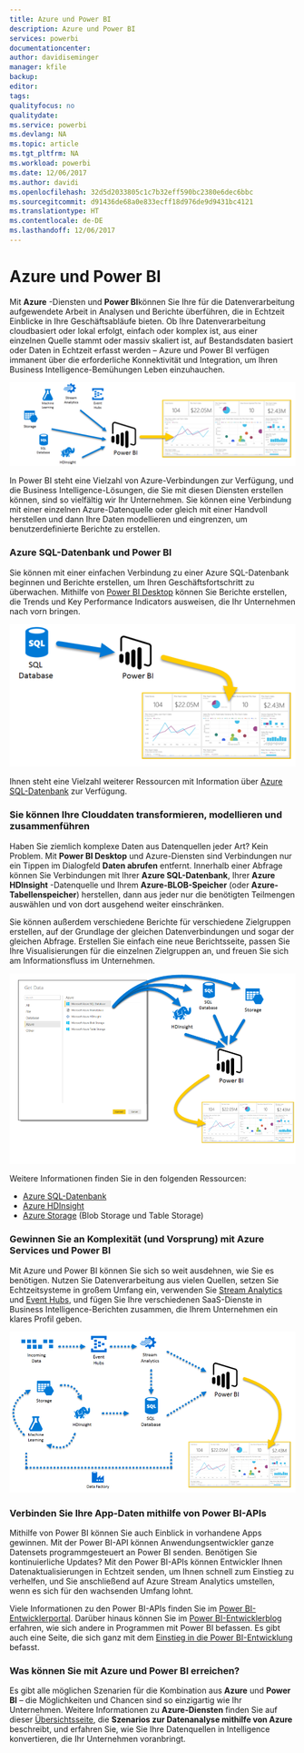 ```yaml
---
title: Azure und Power BI
description: Azure und Power BI
services: powerbi
documentationcenter: 
author: davidiseminger
manager: kfile
backup: 
editor: 
tags: 
qualityfocus: no
qualitydate: 
ms.service: powerbi
ms.devlang: NA
ms.topic: article
ms.tgt_pltfrm: NA
ms.workload: powerbi
ms.date: 12/06/2017
ms.author: davidi
ms.openlocfilehash: 32d5d2033805c1c7b32eff590bc2380e6dec6bbc
ms.sourcegitcommit: d91436de68a0e833ecff18d976de9d9431bc4121
ms.translationtype: HT
ms.contentlocale: de-DE
ms.lasthandoff: 12/06/2017
---
```

# <a name="azure-and-power-bi"></a>Azure und Power BI
Mit **Azure** -Diensten und **Power BI**können Sie Ihre für die Datenverarbeitung aufgewendete Arbeit in Analysen und Berichte überführen, die in Echtzeit Einblicke in Ihre Geschäftsabläufe bieten. Ob Ihre Datenverarbeitung cloudbasiert oder lokal erfolgt, einfach oder komplex ist, aus einer einzelnen Quelle stammt oder massiv skaliert ist, auf Bestandsdaten basiert oder Daten in Echtzeit erfasst werden – Azure und Power BI verfügen immanent über die erforderliche Konnektivität und Integration, um Ihren Business Intelligence-Bemühungen Leben einzuhauchen.

![](media/service-azure-and-power-bi/azure_1.png)

In Power BI steht eine Vielzahl von Azure-Verbindungen zur Verfügung, und die Business Intelligence-Lösungen, die Sie mit diesen Diensten erstellen können, sind so vielfältig wir Ihr Unternehmen. Sie können eine Verbindung mit einer einzelnen Azure-Datenquelle oder gleich mit einer Handvoll herstellen und dann Ihre Daten modellieren und eingrenzen, um benutzerdefinierte Berichte zu erstellen.

### <a name="azure-sql-database-and-power-bi"></a>Azure SQL-Datenbank und Power BI
Sie können mit einer einfachen Verbindung zu einer Azure SQL-Datenbank beginnen und Berichte erstellen, um Ihren Geschäftsfortschritt zu überwachen. Mithilfe von [Power BI Desktop](desktop-getting-started.md) können Sie Berichte erstellen, die Trends und Key Performance Indicators ausweisen, die Ihr Unternehmen nach vorn bringen.

![](media/service-azure-and-power-bi/azure_2_sqltopbi.png)

Ihnen steht eine Vielzahl weiterer Ressourcen mit Information über [Azure SQL-Datenbank](http://azure.microsoft.com/services/sql-database/) zur Verfügung.

### <a name="transform-shape-and-merge-your-cloud-data"></a>Sie können Ihre Clouddaten transformieren, modellieren und zusammenführen
Haben Sie ziemlich komplexe Daten aus Datenquellen jeder Art? Kein Problem. Mit **Power BI Desktop** und Azure-Diensten sind Verbindungen nur ein Tippen im Dialogfeld **Daten abrufen** entfernt. Innerhalb einer Abfrage können Sie Verbindungen mit Ihrer **Azure SQL-Datenbank**, Ihrer **Azure HDInsight** -Datenquelle und Ihrem **Azure-BLOB-Speicher** (oder **Azure-Tabellenspeicher**) herstellen, dann aus jeder nur die benötigten Teilmengen auswählen und von dort ausgehend weiter einschränken.

Sie können außerdem verschiedene Berichte für verschiedene Zielgruppen erstellen, auf der Grundlage der gleichen Datenverbindungen und sogar der gleichen Abfrage. Erstellen Sie einfach eine neue Berichtsseite, passen Sie Ihre Visualisierungen für die einzelnen Zielgruppen an, und freuen Sie sich am Informationsfluss im Unternehmen.

![](media/service-azure-and-power-bi/azure_3_multipletopbi.png)

Weitere Informationen finden Sie in den folgenden Ressourcen:

* [Azure SQL-Datenbank](http://azure.microsoft.com/services/sql-database/)
* [Azure HDInsight](http://azure.microsoft.com/services/hdinsight/)
* [Azure Storage](http://azure.microsoft.com/services/storage/) (Blob Storage und Table Storage)

### <a name="get-complex-and-ahead-using-azure-services-and-power-bi"></a>Gewinnen Sie an Komplexität (und Vorsprung) mit Azure Services und Power BI
Mit Azure und Power BI können Sie sich so weit ausdehnen, wie Sie es benötigen. Nutzen Sie Datenverarbeitung aus vielen Quellen, setzen Sie Echtzeitsysteme in großem Umfang ein, verwenden Sie [Stream Analytics](http://azure.microsoft.com/services/stream-analytics/) und [Event Hubs](http://azure.microsoft.com/services/event-hubs/), und fügen Sie Ihre verschiedenen SaaS-Dienste in Business Intelligence-Berichten zusammen, die Ihrem Unternehmen ein klares Profil geben.

![](media/service-azure-and-power-bi/azure_4_complex.png)

### <a name="connect-your-app-data-using-power-bi-apis"></a>Verbinden Sie Ihre App-Daten mithilfe von Power BI-APIs
Mithilfe von Power BI können Sie auch Einblick in vorhandene Apps gewinnen. Mit der Power BI-API können Anwendungsentwickler ganze Datensets programmgesteuert an Power BI senden. Benötigen Sie kontinuierliche Updates? Mit den Power BI-APIs können Entwickler Ihnen Datenaktualisierungen in Echtzeit senden, um Ihnen schnell zum Einstieg zu verhelfen, und Sie anschließend auf Azure Stream Analytics umstellen, wenn es sich für den wachsenden Umfang lohnt.

Viele Informationen zu den Power BI-APIs finden Sie im [Power BI-Entwicklerportal](http://dev.powerbi.com). Darüber hinaus können Sie im [Power BI-Entwicklerblog](http://blogs.msdn.com/powerbidev) erfahren, wie sich andere in Programmen mit Power BI befassen. Es gibt auch eine Seite, die sich ganz mit dem [Einstieg in die Power BI-Entwicklung](https://msdn.microsoft.com/library/dn889824.aspx) befasst.

### <a name="what-could-you-do-with-azure-and-power-bi"></a>Was können Sie mit Azure und Power BI erreichen?
Es gibt alle möglichen Szenarien für die Kombination aus **Azure** und **Power BI** – die Möglichkeiten und Chancen sind so einzigartig wie Ihr Unternehmen. Weitere Informationen zu **Azure-Diensten** finden Sie auf dieser [Übersichtsseite](http://go.microsoft.com/fwlink/?LinkId=535031&clcid=0x409), die **Szenarios zur Datenanalyse mithilfe von Azure** beschreibt, und erfahren Sie, wie Sie Ihre Datenquellen in Intelligence konvertieren, die Ihr Unternehmen voranbringt.

